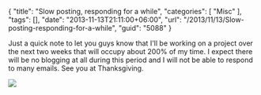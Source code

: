 {
	"title": "Slow posting, responding for a while",
	"categories": [
		"Misc"
	],
	"tags": [],
	"date": "2013-11-13T21:11:00+06:00",
	"url": "/2013/11/13/Slow-posting-responding-for-a-while",
	"guid": "5088"
}

<p>
Just a quick note to let you guys know that I'll be working on a project over the next two weeks that will occupy about 200% of my time. I expect there will be no blogging at all during this period and I will not be able to respond to many emails. See you at Thanksgiving. 
</p>

<p>
<img src="https://static.raymondcamden.com/images/Kitten.jpg" />
</p>